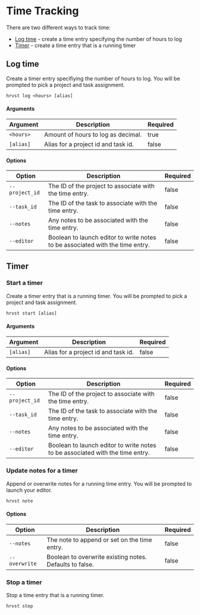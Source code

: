 # Time Tracking

There are two different ways to track time:

- [Log time](#log-time) - create a time entry specifying the number of hours to log
- [Timer](#timer) - create a time entry that is a running timer

## Log time

Create a timer entry specifiying the number of hours to log. You will be prompted to pick a project and task assignment.

```
hrvst log <hours> [alias]
```

#### Arguments

| Argument  | Description                         | Required |
| --------- | ----------------------------------- | -------- |
| `<hours>` | Amount of hours to log as decimal.  | true     |
| `[alias]` | Alias for a project id and task id. | false    |

#### Options

| Option         | Description                                                                   | Required |
| -------------- | ----------------------------------------------------------------------------- | -------- |
| `--project_id` | The ID of the project to associate with the time entry.                       | false    |
| `--task_id`    | The ID of the task to associate with the time entry.                          | false    |
| `--notes`      | Any notes to be associated with the time entry.                               | false    |
| `--editor`     | Boolean to launch editor to write notes to be associated with the time entry. | false    |

## Timer

### Start a timer

Create a timer entry that is a running timer. You will be prompted to pick a project and task assignment.

```
hrvst start [alias]
```

#### Arguments

| Argument  | Description                         | Required |
| --------- | ----------------------------------- | -------- |
| `[alias]` | Alias for a project id and task id. | false    |

#### Options

| Option         | Description                                                                   | Required |
| -------------- | ----------------------------------------------------------------------------- | -------- |
| `--project_id` | The ID of the project to associate with the time entry.                       | false    |
| `--task_id`    | The ID of the task to associate with the time entry.                          | false    |
| `--notes`      | Any notes to be associated with the time entry.                               | false    |
| `--editor`     | Boolean to launch editor to write notes to be associated with the time entry. | false    |

### Update notes for a timer

Append or overwrite notes for a running time entry. You will be prompted to launch your editor.

```
hrvst note
```

#### Options

| Option        | Description                                             | Required |
| ------------- | ------------------------------------------------------- | -------- |
| `--notes`     | The note to append or set on the time entry.            | false    |
| `--overwrite` | Boolean to overwrite existing notes. Defaults to false. | false    |

### Stop a timer

Stop a time entry that is a running timer.

```
hrvst stop
```
